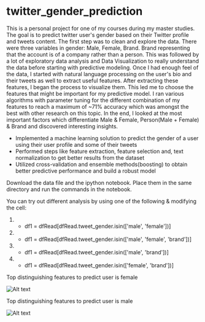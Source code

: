 # twitter_gender_prediction

This is a personal project for one of my courses during my master studies. The goal is to predict twitter user's gender based on their Twitter profile and tweets content. The first step was to clean and explore the data. There were three variables in gender: Male, Female, Brand. Brand representing that the account is of a company rather than a person. This was followed by a lot of exploratory data analysis and Data Visualization to really understand the data before starting with predictive modeling. Once I had enough feel of the data, I started with natural language processing on the user's bio and their tweets as well to extract useful features. After extracting these features, I began the process to visualize them. This led me to choose the features that might be important for my predictive model. I ran various algorithms with parameter tuning for the different combination of my features to reach a maximum of ~71% accuracy which was amongst the best with other research on this topic. In the end, I looked at the most important factors which differentiate Male & Female, Person(Male + Female) & Brand and discovered interesting insights. 

- Implemented a machine learning solution to predict the gender of a user using their user profile and some of their tweets
-	Performed steps like feature extraction, feature selection and, text normalization to get better results from the dataset
-	Utilized cross-validation and ensemble methods(boosting) to obtain better predictive performance and build a robust model


Download the data file and the ipython notebook. Place them in the same directory and run the commands in the notebook. 

You can try out different analysis by using one of the following & modifying the cell:

1) - df1 = dfRead[dfRead.tweet_gender.isin(['male', 'female'])]

2) - df1 = dfRead[dfRead.tweet_gender.isin(['male', 'female', 'brand'])]

3) - df1 = dfRead[dfRead.tweet_gender.isin(['male', 'brand'])]

4) - df1 = dfRead[dfRead.tweet_gender.isin(['female', 'brand'])]



Top distinguishing features to predict user is female

![Alt text](https://raw.githubusercontent.com/atishaycn/twitter_gender_prediction/master/logistic_regression_important_features_female.png "Top distinguishing features to predict user is female")






Top distinguishing features to predict user is male

![Alt text](https://raw.githubusercontent.com/atishaycn/twitter_gender_prediction/master/logistic_regression_important_features_male.png "Top distinguishing features to predict user is male")

